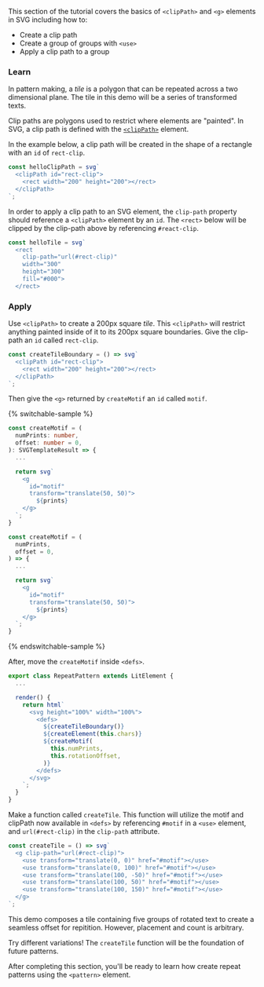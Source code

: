 This section of the tutorial covers the basics of `<clipPath>` and
`<g>` elements in SVG including how to:

- Create a clip path
- Create a group of groups with `<use>`
- Apply a clip path to a group

### Learn

In pattern making, a _tile_ is a polygon that can be repeated across
a two dimensional plane. The tile in this demo will be a series of
transformed texts.

Clip paths are polygons used to restrict where elements are "painted".
In SVG, a clip path is defined with the [`<clipPath>`](https://developer.mozilla.org/en-US/docs/Web/CSS/clip-path)
element.

In the example below, a clip path will be created in the shape of a 
rectangle with an `id` of `rect-clip`.

```ts
const helloClipPath = svg`
  <clipPath id="rect-clip">
    <rect width="200" height="200"></rect>
  </clipPath>
`;
```

In order to apply a clip path to an SVG element, the `clip-path`
property should reference a `<clipPath>` element by an `id`. The
`<rect>` below will be clipped by the clip-path above by referencing
`#react-clip`.

```ts
const helloTile = svg`
  <rect
    clip-path="url(#rect-clip)"
    width="300"
    height="300"
    fill="#000">
  </rect>
```

### Apply

Use `<clipPath>` to create a 200px square _tile_. This `<clipPath>` will
restrict anything painted inside of it to its 200px square boundaries. Give
the clip-path an `id` called `rect-clip`.

```ts
const createTileBoundary = () => svg`
  <clipPath id="rect-clip">
    <rect width="200" height="200"></rect>
  </clipPath>
`;
```

Then give the `<g>` returned by `createMotif` an `id` called `motif`.

{% switchable-sample %}

```ts
const createMotif = (
  numPrints: number,
  offset: number = 0,
): SVGTemplateResult => {
  ...

  return svg`
    <g
      id="motif"
      transform="translate(50, 50)">
        ${prints}
    </g>
  `;
}
```

```js
const createMotif = (
  numPrints,
  offset = 0,
) => {
  ...

  return svg`
    <g
      id="motif"
      transform="translate(50, 50)">
        ${prints}
    </g>
  `;
}
```

{% endswitchable-sample %}


After, move the `createMotif` inside `<defs>`.

```ts
export class RepeatPattern extends LitElement {
  ...

  render() {
    return html`
      <svg height="100%" width="100%">
        <defs>
          ${createTileBoundary()}
          ${createElement(this.chars)}
          ${createMotif(
            this.numPrints,
            this.rotationOffset,
          )}
        </defs>
      </svg>
    `;
  }
}
```

Make a function called `createTile`. This function will utilize the motif
and clipPath now available in `<defs>` by referencing `#motif` in a
`<use>` element, and `url(#rect-clip)` in the `clip-path` attribute.

```ts
const createTile = () => svg`
  <g clip-path="url(#rect-clip)">
    <use transform="translate(0, 0)" href="#motif"></use>
    <use transform="translate(0, 100)" href="#motif"></use>
    <use transform="translate(100, -50)" href="#motif"></use>
    <use transform="translate(100, 50)" href="#motif"></use>
    <use transform="translate(100, 150)" href="#motif"></use>
  </g>
`;
```

This demo composes a tile containing five groups of rotated text to create
a seamless offset for repitition. However, placement and count is
arbitrary.

Try different variations! The `createTile` function will be the
foundation of future patterns.

After completing this section, you'll be ready to learn how create
repeat patterns using the `<pattern>` element.